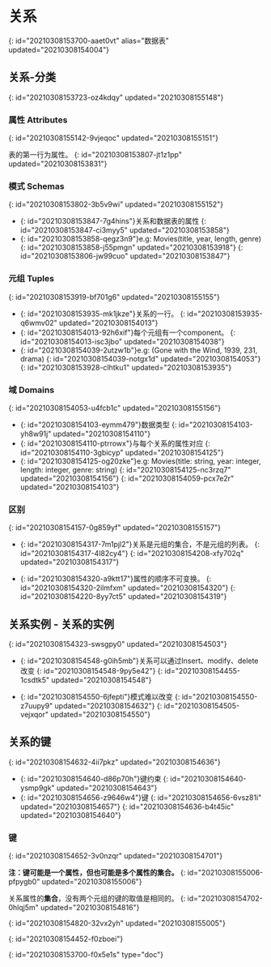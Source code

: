 # 关系
{: id="20210308153700-aaet0vt" alias="数据表" updated="20210308154004"}

## 关系-分类
{: id="20210308153723-oz4kdqy" updated="20210308155148"}

### 属性 Attributes
{: id="20210308155142-9vjeqoc" updated="20210308155151"}

表的第一行为属性。
{: id="20210308153807-jt1z1pp" updated="20210308153831"}

### 模式 Schemas
{: id="20210308153802-3b5v9wi" updated="20210308155152"}

- {: id="20210308153847-7g4hins"}关系和数据表的属性
  {: id="20210308153847-ci3myy5" updated="20210308153858"}
- {: id="20210308153858-qegz3n9"}e.g: Movies(title, year, length, genre)
  {: id="20210308153858-j55pmgn" updated="20210308153918"}
{: id="20210308153806-jw99cuo" updated="20210308153847"}

### 元组 Tuples
{: id="20210308153919-bf701g6" updated="20210308155155"}

- {: id="20210308153935-mk1jkze"}关系的一行。
  {: id="20210308153935-q6wmv02" updated="20210308154013"}
- {: id="20210308154013-92h6xif"}每个元组有一个component。
  {: id="20210308154013-isc3jbo" updated="20210308154038"}
- {: id="20210308154039-2utzw1b"}e.g: (Gone with the Wind, 1939, 231, drama)
  {: id="20210308154039-notgx1d" updated="20210308154053"}
{: id="20210308153928-clhtku1" updated="20210308153935"}

### 域 Domains
{: id="20210308154053-u4fcb1c" updated="20210308155156"}

- {: id="20210308154103-eymm479"}数据类型
  {: id="20210308154103-yh8w91j" updated="20210308154110"}
- {: id="20210308154110-ptrrowx"}与每个关系的属性对应
  {: id="20210308154110-3gbicyp" updated="20210308154125"}
- {: id="20210308154125-og20zke"}e.g: Movies(title: string, year: integer, length: integer, genre: string)
  {: id="20210308154125-nc3rzq7" updated="20210308154156"}
{: id="20210308154059-pcx7e2r" updated="20210308154103"}

### 区别
{: id="20210308154157-0g859yf" updated="20210308155157"}

- {: id="20210308154317-7m1pjl2"}关系是元组的集合，不是元组的列表。
  {: id="20210308154317-4l82cy4"}
{: id="20210308154208-xfy702q" updated="20210308154317"}

- {: id="20210308154320-a9ktt17"}属性的顺序不可变换。
  {: id="20210308154320-2ilmfxm" updated="20210308154320"}
{: id="20210308154220-8yy7ct5" updated="20210308154319"}

## 关系实例 - 关系的实例
{: id="20210308154323-swsgpy0" updated="20210308154503"}

- {: id="20210308154548-g0ih5mb"}关系可以通过Insert、modify、delete改变
  {: id="20210308154548-9py5e42"}
{: id="20210308154455-1csdtk5" updated="20210308154548"}

- {: id="20210308154550-6jfepti"}模式难以改变
  {: id="20210308154550-z7uupy9" updated="20210308154632"}
{: id="20210308154505-vejxqor" updated="20210308154550"}

## 关系的键
{: id="20210308154632-4ii7pkz" updated="20210308154636"}

- {: id="20210308154640-d86p70h"}键约束
  {: id="20210308154640-ysmp9gk" updated="20210308154643"}
- {: id="20210308154656-z9646w4"}键
  {: id="20210308154656-6vsz81i" updated="20210308154657"}
{: id="20210308154636-b4t45ic" updated="20210308154640"}

### 键
{: id="20210308154652-3v0nzqr" updated="20210308154701"}

**注：键可能是一个属性，但也可能是多个属性的集合。**
{: id="20210308155006-pfpygb0" updated="20210308155006"}

关系属性的**集合**，没有两个元组的键的取值是相同的。
{: id="20210308154702-0hlqj5m" updated="20210308154816"}

{: id="20210308154820-32vx2yh" updated="20210308155005"}

{: id="20210308154452-f0zboei"}


{: id="20210308153700-f0x5e1s" type="doc"}

